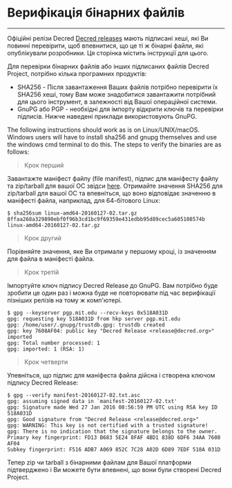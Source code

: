# Верифікація бінарних файлів 

---

Офіційні релізи Decred
[Decred releases](https://github.com/decred/decred-release) мають
підписані хеші, які Ви повинні перевірити, щоб впевнитися, що це ті ж
бінарні файли, які опублікували розробники. Ця сторінка містить інструкції
для цього.

Для перевірки бінарних файлів або інших підписаних файлів Decred Project,
потрібно кілька програмних продуктів:

* SHA256 - Після завантаження Ваших файлів потрібно перевірити їх
  SHA256 хеші, тому Вам може знадобитися завантажити потрібний для цього інструмент, 
  в залежності від Вашої операційної системи.
* GnuPG або PGP - необхідні для імпорту відкрити ключів та перевірки
  підписів. Нижче наведені приклади використовують GnuPG.

The following instructions should work as is on Linux/UNIX/macOS.
Windows users will have to install sha256 and gnupg themselves and use
the windows cmd terminal to do this.  The steps to verify the binaries
are as follows:

> Крок перший

Завантажте маніфест файлу (file manifest), підпис для маніфесту файлу та
zip/tarball для вашої ОС звідси [here](https://github.com/decred/decred-binaries). Отримайте значення SHA256 для
zip/tarball для вашої ОС та впевніться, що воно відповідає значенню в
маніфесті файла, наприклад, для 64-бітового Linux:

```no-highlight
$ sha256sum linux-amd64-20160127-02.tar.gz
8ffaa268a329890ebf0f96b3cd1bc9f69359e431edbb95d89cec5a605108574b linux-amd64-20160127-02.tar.gz
```

> Крок другий

Порівняйте значення, яке Ви отримали у першому кроці, із значенням для файла в
маніфесті файла.

> Крок третій

Імпортуйте ключ підпису Decred Release до GnuPG. Вам потрібно буде зробити 
це один раз і можна буде не повторювати під час верифікації пізніших релізів
на тому ж комп'ютері.

```no-highlight
$ gpg --keyserver pgp.mit.edu --recv-keys 0x518A031D
gpg: requesting key 518A031D from hkp server pgp.mit.edu
gpg: /home/user/.gnupg/trustdb.gpg: trustdb created
gpg: key 7608AF04: public key "Decred Release <release@decred.org>" imported
gpg: Total number processed: 1
gpg: imported: 1 (RSA: 1)
```

> Крок четверти

Упевніться, що підпис для маніфеста файла дійсна і створена
ключом підпису Decred Release:

```no-highlight
$ gpg --verify manifest-20160127-02.txt.asc
gpg: assuming signed data in `manifest-20160127-02.txt'
gpg: Signature made Wed 27 Jan 2016 08:56:59 PM UTC using RSA key ID 518A031D
gpg: Good signature from "Decred Release <release@decred.org>"
gpg: WARNING: This key is not certified with a trusted signature!
gpg: There is no indication that the signature belongs to the owner.
Primary key fingerprint: FD13 B683 5E24 8FAF 4BD1 838D 6DF6 34AA 7608 AF04
Subkey fingerprint: F516 ADB7 A069 852C 7C28 A02D 6D89 7EDF 518A 031D
```

Тепер zip чи tarball з бінарними файлам для Вашої платформи підтверджено і
Ви можете бути впевнені, що вони були створені Decred Project.
